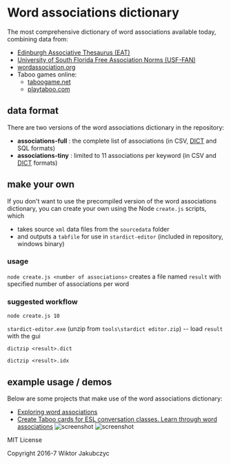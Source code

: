 # Word associations dictionary
The most comprehensive dictionary of word associations available today, combining data from:
 * [Edinburgh Associative Thesaurus (EAT)](http://www.eat.rl.ac.uk/)
 * [University of South Florida Free Association Norms (USF-FAN)](http://w3.usf.edu/FreeAssociation/)
 * [wordassociation.org](http://www.wordassociation.org/about/)
 * Taboo games online:
   * [taboogame.net](http://taboogame.net)
   * [playtaboo.com](http://www.playtaboo.com)

## data format
There are two versions of the word associations dictionary in the repository:
* **associations-full** : the complete list of associations (in CSV, [DICT](https://en.wikipedia.org/wiki/DICT) and SQL formats)
* **associations-tiny** : limited to 11 associations per keyword (in CSV and [DICT](https://en.wikipedia.org/wiki/DICT) formats)
 
## make your own
If you don't want to use the precompiled version of the word associations dictionary, you can create your own using the Node ```create.js``` scripts, which
* takes source ```xml``` data files from the ```sourcedata``` folder
* and outputs a ```tabfile``` for use in ```stardict-editor``` (included in repository, windows binary)

### usage
```node create.js <number of associations>``` creates a file named ```result``` with specified number of associations per word

### suggested workflow
```node create.js 10```

```stardict-editor.exe``` (unzip from ```tools\stardict editor.zip```) -- load ```result``` with the gui

```dictzip <result>.dict```

```dictzip <result>.idx```

## example usage / demos
Below are some projects that make use of the word associations dictionary:
- [Exploring word associations](https://github.com/monolithpl/word.associations)
- [Create Taboo cards for ESL conversation classes. Learn through word associations](https://github.com/monolithpl/taboo-cards)
![screenshot](http://monolithpl.github.io/word.associations/word-associations.png "screenshot")
![screenshot](http://monolithpl.github.io/taboo-cards/taboo.png "screenshot")

MIT License

Copyright 2016-7 Wiktor Jakubczyc
